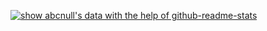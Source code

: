 [![show abcnull's data with the help of github-readme-stats](https://github-readme-stats.vercel.app/api?username=abcnull&theme=radical)](https://github.com/anuraghazra/github-readme-stats)
